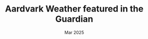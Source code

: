 ---
title: "Aardvark Weather featured in the Guardian"
link: https://www.theguardian.com/technology/2025/mar/20/ai-aardvark-weather-prediction-forecasting-artificial-intelligence
date: "Mar 2025"
type: "Article"
# venue: "his work on understanding curvature matrices in deep learning"
venue: "Gaurdian"
---